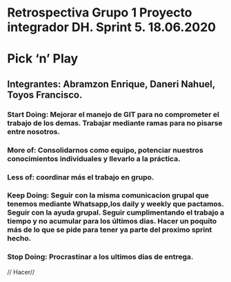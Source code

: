 # Retrospectiva Grupo 1 Proyecto integrador DH. Sprint 5. 18.06.2020

# Pick ‘n’ Play

## Integrantes: Abramzon Enrique, Daneri Nahuel, Toyos Francisco.

### Start Doing: Mejorar el manejo de GIT para no comprometer el trabajo de los demas. Trabajar mediante ramas para no pisarse entre nosotros. 
### More of: Consolidarnos como equipo, potenciar nuestros conocimientos individuales y llevarlo a la práctica.
### Less of: coordinar más el trabajo en grupo.
### Keep Doing: Seguir con la misma comunicacion grupal que tenemos mediante Whatsapp,los daily y weekly que pactamos. Seguir con la ayuda grupal. Seguir cumplimentando el trabajo a tiempo y no acumular para los últimos dias. Hacer un poquito más de lo que se pide para tener ya parte del proximo sprint hecho.
### Stop Doing: Procrastinar a los ultimos dias de entrega.

// Hacer//
